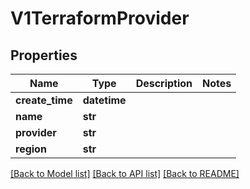 # V1TerraformProvider

## Properties
Name | Type | Description | Notes
------------ | ------------- | ------------- | -------------
**create_time** | **datetime** |  | 
**name** | **str** |  | 
**provider** | **str** |  | 
**region** | **str** |  | 

[[Back to Model list]](../vela-client/README.md#documentation-for-models) [[Back to API list]](../vela-client/README.md#documentation-for-api-endpoints) [[Back to README]](../vela-client/README.md)

